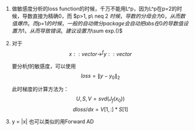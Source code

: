 1. 做敏感度分析的loss function的时候，千万不能用L^p，因为L^p在p=2的时候，导数直接为精确0，而 $p>1, p\ neq 2 $时候，导数的分母会为0，从而数值爆炸。而$p=1$的时候，一般的自动微分package会自动把abs在0的导数值设置为1， 从而导致错误。建议设置为$\sum exp.()$

2. 对于 
   $$ x::vector \to^f y::vector $$

   要分析$f$的敏感度，可以使用
   $$loss = \|y-y_0\|_2$$

   此时梯度的计算方法为：
   $$U,S,V = svd(J_f(x_0))$$
   $$dloss/dx = V[1,:] * S[1]$$

3. y = |x| 也可以类似的用Forward AD

